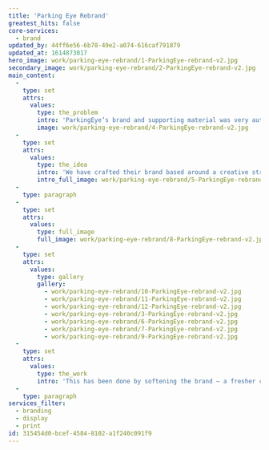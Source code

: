 ```yaml
---
title: 'Parking Eye Rebrand'
greatest_hits: false
core-services:
  - brand
updated_by: 44ff6e56-6b78-49e2-a074-616caf791879
updated_at: 1614873017
hero_image: work/parking-eye-rebrand/1-ParkingEye-rebrand-v2.jpg
secondary_image: work/parking-eye-rebrand/2-ParkingEye-rebrand-v2.jpg
main_content:
  -
    type: set
    attrs:
      values:
        type: the_problem
        intro: 'ParkingEye’s brand and supporting material was very authoritative, portrayed through its strong use of a black and yellow colour palette, angular chevron graphics and strong messaging. This is no longer the brand perception they want; it no longer represents their brand values.'
        image: work/parking-eye-rebrand/4-ParkingEye-rebrand-v2.jpg
  -
    type: set
    attrs:
      values:
        type: the_idea
        intro: 'We have crafted their brand based around a creative strategy to re-establish them as the company they are – one that efficiently manages carparks, to the benefit of both the owner and their customers.'
        intro_full_image: work/parking-eye-rebrand/5-ParkingEye-rebrand-v2.jpg
  -
    type: paragraph
  -
    type: set
    attrs:
      values:
        type: full_image
        full_image: work/parking-eye-rebrand/8-ParkingEye-rebrand-v2.jpg
  -
    type: set
    attrs:
      values:
        type: gallery
        gallery:
          - work/parking-eye-rebrand/10-ParkingEye-rebrand-v2.jpg
          - work/parking-eye-rebrand/11-ParkingEye-rebrand-v2.jpg
          - work/parking-eye-rebrand/12-ParkingEye-rebrand-v2.jpg
          - work/parking-eye-rebrand/3-ParkingEye-rebrand-v2.jpg
          - work/parking-eye-rebrand/6-ParkingEye-rebrand-v2.jpg
          - work/parking-eye-rebrand/7-ParkingEye-rebrand-v2.jpg
          - work/parking-eye-rebrand/9-ParkingEye-rebrand-v2.jpg
  -
    type: set
    attrs:
      values:
        type: the_work
        intro: 'This has been done by softening the brand – a fresher colour palette that utilises white space well, a softer typeface, a new tone of voice for all messaging that talks to the audience, not at them, easy-on-the-eye graphics that appear less authoritative and supporting imagery that suggests an overseeing approach rather than an enforcing one. Along with considerations to layout formats and print finishes, the evolution of ParkingEye’s brand has proved a great success for a company that understands the importance of brand perception.'
  -
    type: paragraph
services_filter:
  - branding
  - display
  - print
id: 315454d0-bcef-4584-8102-a1f240c091f9
---
```

